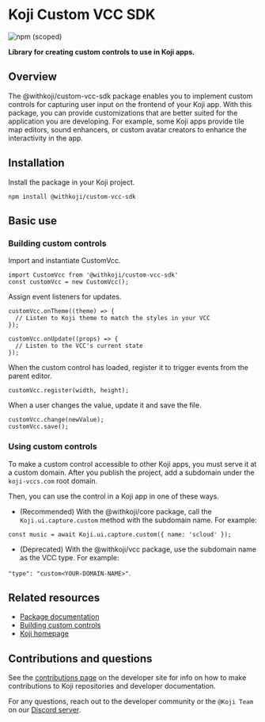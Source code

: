 # Koji Custom VCC SDK
![npm (scoped)](https://img.shields.io/npm/v/@withkoji/custom-vcc-sdk?color=green&style=flat-square)

**Library for creating custom controls to use in Koji apps.**

## Overview

The @withkoji/custom-vcc-sdk package enables you to implement custom controls for capturing user input on the frontend of your Koji app.
With this package, you can provide customizations that are better suited for the application you are developing.
For example, some Koji apps provide tile map editors, sound enhancers, or custom avatar creators to enhance the interactivity in the app.

## Installation

Install the package in your Koji project.

```
npm install @withkoji/custom-vcc-sdk
```

## Basic use

### Building custom controls

Import and instantiate CustomVcc.

```
import CustomVcc from '@withkoji/custom-vcc-sdk'
const customVcc = new CustomVcc();
```

Assign event listeners for updates.

```
customVcc.onTheme((theme) => {
  // Listen to Koji theme to match the styles in your VCC
});

customVcc.onUpdate((props) => {
  // Listen to the VCC's current state
});
```

When the custom control has loaded, register it to trigger events from the parent editor.

```
customVcc.register(width, height);
```

When a user changes the value, update it and save the file.

```
customVcc.change(newValue);
customVcc.save();
```

### Using custom controls

To make a custom control accessible to other Koji apps, you must serve it at a custom domain.
After you publish the project, add a subdomain under the `koji-vccs.com` root domain.

Then, you can use the control in a Koji app in one of these ways.

* (Recommended) With the @withkoji/core package, call the `Koji.ui.capture.custom` method with the subdomain name. For example:

 `const music = await Koji.ui.capture.custom({ name: 'scloud' });`

* (Deprecated) With the @withkoji/vcc package, use the subdomain name as the VCC type. For example:

 `"type": "custom<YOUR-DOMAIN-NAME>"`.

## Related resources

* [Package documentation](https://developer.withkoji.com/reference/customvcc/withkoji-custom-vcc-sdk)
* [Building custom controls](https://developer.withkoji.com/docs/dev-guides/build-custom-controls)
* [Koji homepage](http://withkoji.com/)

## Contributions and questions

See the [contributions page](https://developer.withkoji.com/docs/about/contribute-koji-developers) on the developer site for info on how to make contributions to Koji repositories and developer documentation.

For any questions, reach out to the developer community or the `@Koji Team` on our [Discord server](https://discord.com/invite/9egkTWf4ec).
